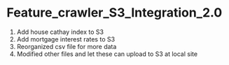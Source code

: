 # Feature_crawler_S3_Integration_2.0

1. Add house cathay index to S3
2. Add mortgage interest rates to S3
3. Reorganized csv file for more data
4. Modified other files and let these can upload to S3 at local site 




